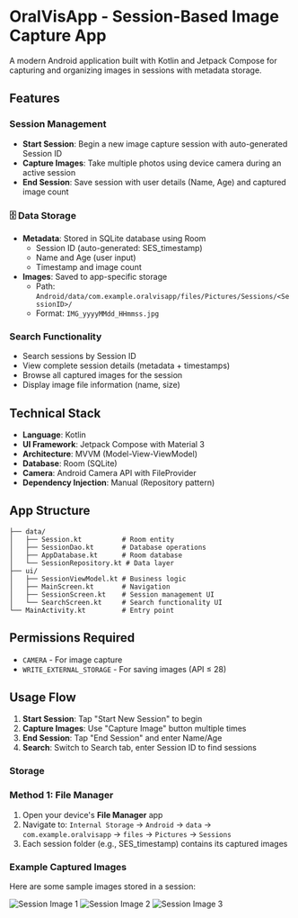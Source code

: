 # OralVisApp - Session-Based Image Capture App

A modern Android application built with Kotlin and Jetpack Compose for capturing and organizing
images in sessions with metadata storage.

## Features

###  Session Management

- **Start Session**: Begin a new image capture session with auto-generated Session ID
- **Capture Images**: Take multiple photos using device camera during an active session
- **End Session**: Save session with user details (Name, Age) and captured image count

### 🗄 Data Storage

- **Metadata**: Stored in SQLite database using Room
    - Session ID (auto-generated: SES_timestamp)
    - Name and Age (user input)
    - Timestamp and image count
- **Images**: Saved to app-specific storage
    - Path: `Android/data/com.example.oralvisapp/files/Pictures/Sessions/<SessionID>/`
    - Format: `IMG_yyyyMMdd_HHmmss.jpg`

###  Search Functionality

- Search sessions by Session ID
- View complete session details (metadata + timestamps)
- Browse all captured images for the session
- Display image file information (name, size)

## Technical Stack

- **Language**: Kotlin
- **UI Framework**: Jetpack Compose with Material 3
- **Architecture**: MVVM (Model-View-ViewModel)
- **Database**: Room (SQLite)
- **Camera**: Android Camera API with FileProvider
- **Dependency Injection**: Manual (Repository pattern)

## App Structure

```
├── data/
│   ├── Session.kt          # Room entity
│   ├── SessionDao.kt       # Database operations
│   ├── AppDatabase.kt      # Room database
│   └── SessionRepository.kt # Data layer
├── ui/
│   ├── SessionViewModel.kt # Business logic
│   ├── MainScreen.kt       # Navigation
│   ├── SessionScreen.kt    # Session management UI
│   └── SearchScreen.kt     # Search functionality UI
└── MainActivity.kt         # Entry point
```

## Permissions Required

- `CAMERA` - For image capture
- `WRITE_EXTERNAL_STORAGE` - For saving images (API ≤ 28)

## Usage Flow

1. **Start Session**: Tap "Start New Session" to begin
2. **Capture Images**: Use "Capture Image" button multiple times
3. **End Session**: Tap "End Session" and enter Name/Age
4. **Search**: Switch to Search tab, enter Session ID to find sessions

### Storage 
### Method 1: File Manager

1. Open your device's **File Manager** app
2. Navigate to: `Internal Storage` → `Android` → `data` → `com.example.oralvisapp` → `files` →
   `Pictures` → `Sessions`
3. Each session folder (e.g., SES_timestamp) contains its captured images

### Example Captured Images  

Here are some sample images stored in a session:

![Session Image 1](assets/images/WhatsApp_Image_2025-08-31_at_13.40.04_44d7b412.jpg)
![Session Image 2](assets/images/WhatsApp_Image_2025-08-31_at_13.40.04_e497bddf.jpg)
![Session Image 3](assets/images/WhatsApp_Image_2025-08-31_at_13.40.04_153c70e2.jpg)



